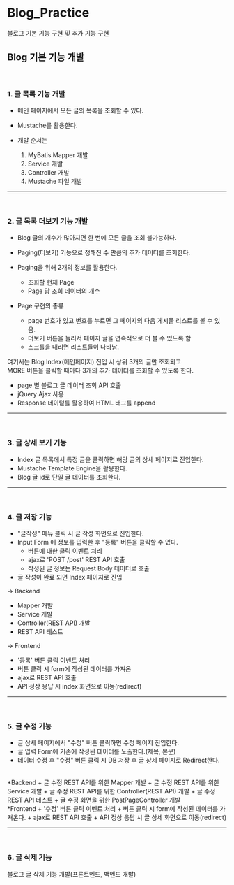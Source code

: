 # Blog_Practice
블로그 기본 기능 구현 및 추가 기능 구현
<br>

## Blog 기본 기능 개발
<br>

### 1. 글 목록 기능 개발

  * 메인 페이지에서 모든 글의 목록을 조회할 수 있다.
  * Mustache를 활용한다.

  * 개발 순서는
    1. MyBatis Mapper 개발
    2. Service 개발
    3. Controller 개발
    4. Mustache 파일 개발


* * *

<br>

### 2. 글 목록 더보기 기능 개발
  * Blog 글의 개수가 많아지면 한 번에 모든 글을 조회 불가능하다.
  * Paging(더보기) 기능으로 정해진 수 만큼의 추가 데이터를 조회한다.
  * Paging을 위해 2개의 정보를 활용한다.
    + 조회할 현재 Page
    + Page 당 조회 데이터의 개수
   
  * Page 구현의 종류 
    + page 번호가 있고 번호를 누르면 그 페이지의 다음 게시물 리스트를 볼 수 있음.
    + 더보기 버튼을 눌러서 페이지 글을 연속적으로 더 볼 수 있도록 함
    + 스크롤을 내리면 리스트들이 나타남.
  
  여기서는 Blog Index(메인페이지) 진입 시 상위 3개의 글만 조회되고 <br>
  MORE 버튼을 클릭할 때마다 3개의 추가 데이터를 조회할 수 있도록 한다.
  
  * page 별 블로그 글 데이터 조회 API 호출
  * jQuery Ajax 사용
  * Response 데이텉를 활용하여 HTML 태그를 append


  * * *
  <br>
  
  ### 3. 글 상세 보기 기능
  * Index 글 목록에서 특정 글을 클릭하면 해당 글의 상세 페이지로 진입한다.
  * Mustache Template Engine을 활용한다.
  * Blog 글 id로 단일 글 데이터를 조회한다.

* * *
<br>

  ### 4. 글 저장 기능
  * "글작성" 메뉴 클릭 시 글 작성 화면으로 진입한다.
  * Input Form 에 정보를 입력한 후 "등록" 버튼을 클릭할 수 있다.
    * 버튼에 대한 클릭 이벤트 처리
    * ajax로 'POST /post' REST API 호출
    * 작성된 글 정보는 Request Body 데이터로 호출
  * 글 작성이 완료 되면 Index 페이지로 진입


  -> Backend
   + Mapper 개발
   + Service 개발
   + Controller(REST API) 개발
   + REST API 테스트

  -> Frontend
   + '등록' 버튼 클릭 이벤트 처리
   + 버튼 클릭 시 form에 작성된 데이터를 가져옴
   + ajax로 REST API 호출
   + API 정상 응답 시 index 화면으로 이동(redirect)

 * * *
 <br>
 
 ### 5. 글 수정 기능
 * 글 상세 페이지에서 "수정" 버튼 클릭하면 수정 페이지 진입한다.
 * 글 입력 Form에 기존에 작성된 데이터를 노출한다.(제목, 본문)
 * 데이터 수정 후 "수정" 버튼 클릭 시 DB 저장 후 글 상세 페이지로 Redirect한다.

<br>
*Backend
  + 글 수정 REST API를 위한 Mapper 개발
  + 글 수정 REST API를 위한 Service 개발
  + 글 수정 REST API를 위한 Controller(REST API) 개발
  + 글 수정 REST API 테스트
  + 글 수정 화면을 위한 PostPageController 개발

<br>
*Frontend
  + '수정' 버튼 클릭 이벤트 처리
  + 버튼 클릭 시 form에 작성된 데이터를 가져온다.
  + ajax로 REST API 호출
  + API 정상 응답 시 글 상세 화면으로 이동(redirect)

 * * *
 <br>
 
 ### 6. 글 삭제 기능
 
 블로그 글 삭제 기능 개발(프론트엔드, 백엔드 개발)
 
 
